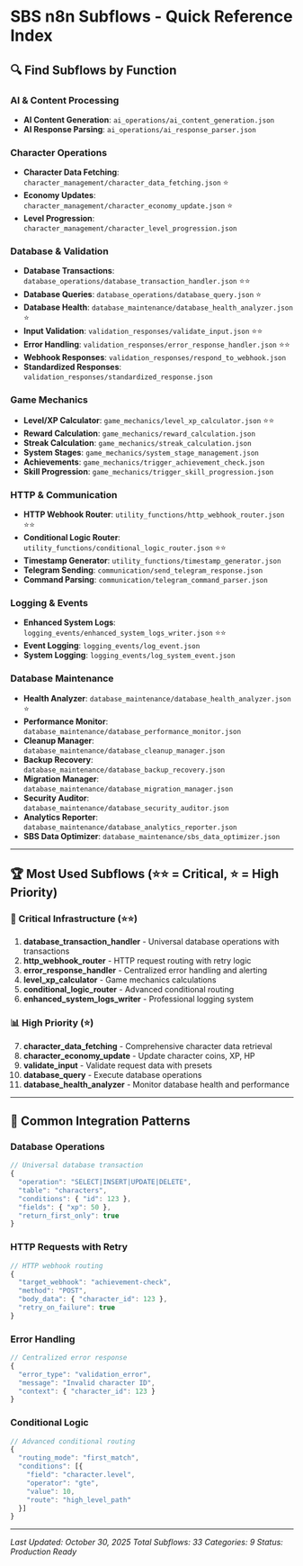 # SBS n8n Subflows - Quick Reference Index

## 🔍 Find Subflows by Function

### AI & Content Processing
- **AI Content Generation**: `ai_operations/ai_content_generation.json`
- **AI Response Parsing**: `ai_operations/ai_response_parser.json`

### Character Operations  
- **Character Data Fetching**: `character_management/character_data_fetching.json` ⭐
- **Economy Updates**: `character_management/character_economy_update.json` ⭐
- **Level Progression**: `character_management/character_level_progression.json`

### Database & Validation
- **Database Transactions**: `database_operations/database_transaction_handler.json` ⭐⭐
- **Database Queries**: `database_operations/database_query.json` ⭐
- **Database Health**: `database_maintenance/database_health_analyzer.json` ⭐
- **Input Validation**: `validation_responses/validate_input.json` ⭐⭐
- **Error Handling**: `validation_responses/error_response_handler.json` ⭐⭐
- **Webhook Responses**: `validation_responses/respond_to_webhook.json`
- **Standardized Responses**: `validation_responses/standardized_response.json`

### Game Mechanics
- **Level/XP Calculator**: `game_mechanics/level_xp_calculator.json` ⭐⭐
- **Reward Calculation**: `game_mechanics/reward_calculation.json`
- **Streak Calculation**: `game_mechanics/streak_calculation.json`
- **System Stages**: `game_mechanics/system_stage_management.json`
- **Achievements**: `game_mechanics/trigger_achievement_check.json`
- **Skill Progression**: `game_mechanics/trigger_skill_progression.json`

### HTTP & Communication
- **HTTP Webhook Router**: `utility_functions/http_webhook_router.json` ⭐⭐
- **Conditional Logic Router**: `utility_functions/conditional_logic_router.json` ⭐⭐
- **Timestamp Generator**: `utility_functions/timestamp_generator.json`
- **Telegram Sending**: `communication/send_telegram_response.json`
- **Command Parsing**: `communication/telegram_command_parser.json`

### Logging & Events
- **Enhanced System Logs**: `logging_events/enhanced_system_logs_writer.json` ⭐⭐
- **Event Logging**: `logging_events/log_event.json`
- **System Logging**: `logging_events/log_system_event.json`

### Database Maintenance
- **Health Analyzer**: `database_maintenance/database_health_analyzer.json` ⭐
- **Performance Monitor**: `database_maintenance/database_performance_monitor.json`
- **Cleanup Manager**: `database_maintenance/database_cleanup_manager.json`
- **Backup Recovery**: `database_maintenance/database_backup_recovery.json`
- **Migration Manager**: `database_maintenance/database_migration_manager.json`
- **Security Auditor**: `database_maintenance/database_security_auditor.json`
- **Analytics Reporter**: `database_maintenance/database_analytics_reporter.json`
- **SBS Data Optimizer**: `database_maintenance/sbs_data_optimizer.json`

---

## 🏆 Most Used Subflows (⭐⭐ = Critical, ⭐ = High Priority)

### **🎯 Critical Infrastructure (⭐⭐)**
1. **database_transaction_handler** - Universal database operations with transactions
2. **http_webhook_router** - HTTP request routing with retry logic
3. **error_response_handler** - Centralized error handling and alerting
4. **level_xp_calculator** - Game mechanics calculations
5. **conditional_logic_router** - Advanced conditional routing
6. **enhanced_system_logs_writer** - Professional logging system

### **📊 High Priority (⭐)**
7. **character_data_fetching** - Comprehensive character data retrieval
8. **character_economy_update** - Update character coins, XP, HP
9. **validate_input** - Validate request data with presets
10. **database_query** - Execute database operations
11. **database_health_analyzer** - Monitor database health and performance

---

## 🔗 Common Integration Patterns

### Database Operations
```javascript
// Universal database transaction
{
  "operation": "SELECT|INSERT|UPDATE|DELETE",
  "table": "characters", 
  "conditions": { "id": 123 },
  "fields": { "xp": 50 },
  "return_first_only": true
}
```

### HTTP Requests with Retry
```javascript
// HTTP webhook routing
{
  "target_webhook": "achievement-check",
  "method": "POST",
  "body_data": { "character_id": 123 },
  "retry_on_failure": true
}
```

### Error Handling
```javascript
// Centralized error response
{
  "error_type": "validation_error",
  "message": "Invalid character ID",
  "context": { "character_id": 123 }
}
```

### Conditional Logic
```javascript
// Advanced conditional routing
{
  "routing_mode": "first_match",
  "conditions": [{
    "field": "character.level",
    "operator": "gte",
    "value": 10,
    "route": "high_level_path"
  }]
}
```

---

*Last Updated: October 30, 2025*
*Total Subflows: 33*
*Categories: 9*
*Status: Production Ready*